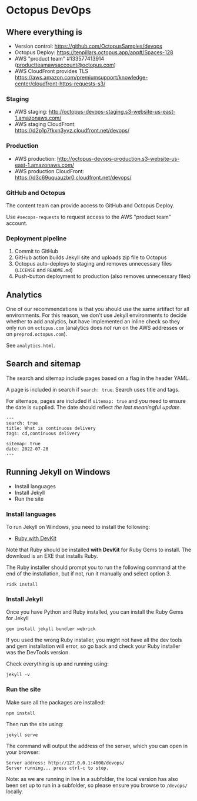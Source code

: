 # Octopus DevOps

## Where everything is

- Version control: https://github.com/OctopusSamples/devops
- Octopus Deploy: https://tenpillars.octopus.app/app#/Spaces-128
- AWS "product team" #133577413914 (productteamawsaccount@octopus.com)
- AWS CloudFront provides TLS https://aws.amazon.com/premiumsupport/knowledge-center/cloudfront-https-requests-s3/

### Staging

- AWS staging: http://octopus-devops-staging.s3-website-us-east-1.amazonaws.com/
- AWS staging CloudFront: https://d2p1p7fkxn3yvz.cloudfront.net/devops/

### Production

- AWS production: http://octopus-devops-production.s3-website-us-east-1.amazonaws.com/
- AWS production CloudFront: https://d3c69uquauzbr0.cloudfront.net/devops/

### GitHub and Octopus

The content team can provide access to GitHub and Octopus Deploy.

Use `#secops-requests` to request access to the AWS "product team" account.

### Deployment pipeline

1. Commit to GitHub
2. GitHub action builds Jekyll site and uploads zip file to Octopus
3. Octopus auto-deploys to staging and removes unnecessary files (`LICENSE` and `README.md`)
4. Push-button deployment to production (also removes unnecessary files)

## Analytics

One of our recommendations is that you should use the same artifact for all environments. For this reason, we don't use Jekyll environments to decide whether to add analytics, but have implemented an inline check so they only run on `octopus.com` (analytics does _not_ run on the AWS addresses or on `preprod.octopus.com`).

See `analytics.html`.

## Search and sitemap

The search and sitemap include pages based on a flag in the header YAML.

A page is included in search if `search: true`. Search uses title and tags.

For sitemaps, pages are included if `sitemap: true` and you need to ensure the date is supplied. The date should reflect *the last meaningful update*.

```
---
search: true
title: What is continuous delivery
tags: cd,continuous delivery

sitemap: true
date: 2022-07-20
---
```

## Running Jekyll on Windows

 - Install languages
 - Install Jekyll
 - Run the site

### Install languages

To run Jekyll on Windows, you need to install the following:

  - [Ruby with DevKit](https://rubyinstaller.org/downloads/)

Note that Ruby should be installed **with DevKit** for Ruby Gems to install. The download is an EXE that installs Ruby.

The Ruby installer should prompt you to run the following command at the end of the installation, but if not, run it manually and select option 3.

    ridk install

### Install Jekyll

Once you have Python and Ruby installed, you can install the Ruby Gems for Jekyll

    gem install jekyll bundler webrick

If you used the wrong Ruby installer, you might not have all the dev tools and gem installation will error, so go back and check your Ruby installer was the DevTools version.

Check everything is up and running using:

    jekyll -v

### Run the site

Make sure all the packages are installed:

    npm install

Then run the site using:

    jekyll serve

The command will output the address of the server, which you can open in your browser:

    Server address: http://127.0.0.1:4000/devops/
    Server running... press ctrl-c to stop.

Note: as we are running in live in a subfolder, the local version has also been set up to run in a subfolder, so please ensure you browse to `/devops/` locally.